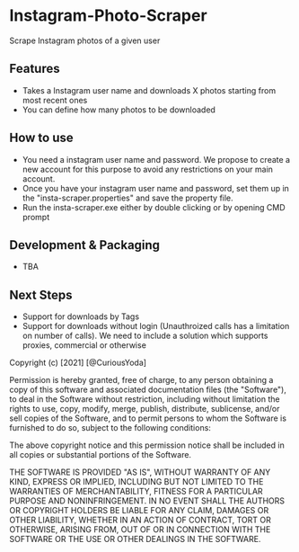 # Instagram-Photo-Scraper

Scrape Instagram photos of a given user

## Features
- Takes a Instagram user name and downloads X photos starting from most recent ones
- You can define how many photos to be downloaded

## How to use
- You need a instagram user name and password. We propose to create a new account for this purpose to avoid any restrictions on your main account.
- Once you have your instagram user name and password, set them up in the "insta-scraper.properties" and save the property file.
- Run the insta-scraper.exe either by double clicking or by opening CMD prompt

## Development & Packaging
- TBA

## Next Steps
- Support for downloads by Tags
- Support for downloads without login (Unauthroized calls has a limitation on number of calls). We need to include a solution which supports proxies, commercial or otherwise


Copyright (c) [2021] [@CuriousYoda]

Permission is hereby granted, free of charge, to any person obtaining a copy
of this software and associated documentation files (the "Software"), to deal
in the Software without restriction, including without limitation the rights
to use, copy, modify, merge, publish, distribute, sublicense, and/or sell
copies of the Software, and to permit persons to whom the Software is
furnished to do so, subject to the following conditions:

The above copyright notice and this permission notice shall be included in all
copies or substantial portions of the Software.

THE SOFTWARE IS PROVIDED "AS IS", WITHOUT WARRANTY OF ANY KIND, EXPRESS OR
IMPLIED, INCLUDING BUT NOT LIMITED TO THE WARRANTIES OF MERCHANTABILITY,
FITNESS FOR A PARTICULAR PURPOSE AND NONINFRINGEMENT. IN NO EVENT SHALL THE
AUTHORS OR COPYRIGHT HOLDERS BE LIABLE FOR ANY CLAIM, DAMAGES OR OTHER
LIABILITY, WHETHER IN AN ACTION OF CONTRACT, TORT OR OTHERWISE, ARISING FROM,
OUT OF OR IN CONNECTION WITH THE SOFTWARE OR THE USE OR OTHER DEALINGS IN THE
SOFTWARE.
